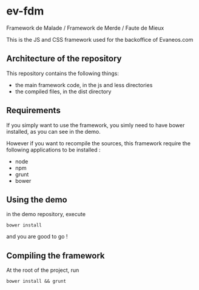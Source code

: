 ev-fdm
======

Framework de Malade / Framework de Merde / Faute de Mieux

This is the JS and CSS framework used for the backoffice of Evaneos.com

## Architecture of the repository

This repository contains the following things:

 - the main framework code, in the js and less directories
 - the compiled files, in the dist directory

## Requirements

If you simply want to use the framework, you simly need to have bower installed, as you can see in the demo.

However if you want to recompile the sources, this framework require the following applications to be installed :

 - node
 - npm
 - grunt
 - bower

## Using the demo

in the demo repository, execute

    bower install

and you are good to go !

## Compiling the framework

At the root of the project, run

    bower install && grunt